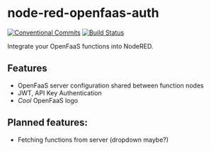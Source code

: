 # node-red-openfaas-auth

[![Conventional Commits](https://img.shields.io/badge/Conventional%20Commits-1.0.0-yellow.svg)](https://conventionalcommits.org)
[![Build Status](https://travis-ci.org/kolomolo/node-red-openfaas-auth.svg?branch=master)](https://travis-ci.org/kolomolo/node-red-openfaas-auth)

Integrate your OpenFaaS functions into NodeRED.

## Features

- OpenFaaS server configuration shared between function nodes
- JWT, API Key Authentication
- *Cool* OpenFaaS logo

## Planned features:

- Fetching functions from server (dropdown maybe?)
